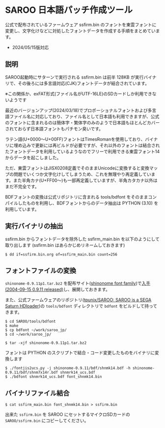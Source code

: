 # SAROO 日本語パッチ作成ツール

公式で配布されているファームウェア ssfirm.bin のフォントを東雲フォントに変更し、文字化けなどに対処したフォントデータを作成する手順をまとめています。

- 2024/05/15版対応

## 説明

SAROO起動時にサターンで実行される ssfirm.bin は前半 128KB が実行バイナリで、その後ろには多言語対応(CJK)フォントデータが結合されています。

※この関係か、exFAT形式(ファイル名がUTF-16LE)のSDカードしか利用できないようです

最近のバージョンアップ(2024/03/18)でプロポーショナルフォントおよび多言語ファイル名に対応しており、ファイル名として日本語も利用できますが、公式のフォントに含まれるのは簡体字・繁体字のみのようで日本語もほとんどカバーされておらず日本語フォントもパチモン臭いです。

ラテン語(U+0000～U+00FF)フォントはTimesRomanを使用しており、バイナリに埋め込みで更新には再ビルドが必要ですが、それ以外のフォントは結合されたフォントデータを利用しているようなのでフリーで利用できる東雲フォント14からデータを起こしました。

ただ、東雲フォントはJISX0208定義でそのままUnicodeに変換すると変換マップの問題でいくつか文字化けしてしまうため、これを無理やり再定義しています。また半角カナ(U+FF00～)も一部再定義していますが、半角カタカナ以外はまだ不完全です。

BDFフォントの変換は公式リポジトリに含まれる tools/bdfont をそのままコンパイルしたものを利用し、BDFフォントからのデータ抽出は PYTHON (3.10) を利用しています。


## 実行バイナリの抽出

ssfirm.bin からフォントデータを除外した ssfirm_main.bin を以下のようにして取り出します
(ssfirm.bin はあらかじめリネームしておきます)

```
$ dd if=ssfirm.bin.org of=ssfirm_main.bin count=256
```

## フォントファイルの変換

`shinonome-0.9.11p1.tar.bz2` を配布サイト([shinonome font family](http://openlab.ring.gr.jp/efont/shinonome/))で[入手(2004-09-15 0.9.11 released)](http://openlab.ring.gr.jp/efont/dist/shinonome/)し、展開しておきます。

また、公式ファームウェアのリポジトリ([tpunix/SAROO: SAROO is a SEGA Saturn HDloader](https://github.com/tpunix/SAROO))の `tools/bdfont` ディレクトリで `bdfont` をビルドして持ってきます。

```
$ cd SAROO/tools/bdfont
$ make
$ cp bdfont ~/work/saroo_jp/
$ cd ~/work/saroo_jp/

$ tar -xjf shinonome-0.9.11p1.tar.bz2
```

フォントは PYTHON のスクリプトで結合・コード変更したものをバイナリに変換します
```
$ ./fontjis2ucs.py -j shinonome-0.9.11/bdf/shnmk14.bdf -h shinonome-0.9.11/bdf/shnm7x14r.bdf shnmrk14_ucs.bdf
$ ./bdfont shnmrk14_ucs.bdf font_shnmk14.bin
```

## バイナリファイル結合

```
$ cat ssfirm_main.bin font_shnmk14.bin > ssfirm.bin
```

出来た `ssfirm.bin` を SAROO にセットするマイクロSDカードの `SAROO/ssfirm.bin` にコピーしてください。
